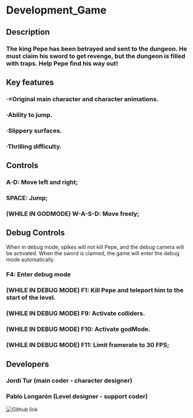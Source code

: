 # Development_Game

## Description
### The king Pepe has been betrayed and sent to the dungeon. He must claim his sword to get revenge, but the dungeon is filled with traps. Help Pepe find his way out! 

## Key features
### ·=Original main character and character animations.
### ·Ability to jump.
### ·Slippery surfaces.
### ·Thrilling difficulty.

## Controls
### A-D: Move left and right;
### SPACE: Jump;
### (WHILE IN GODMODE) W-A-S-D: Move freely;

## Debug Controls
When in debug mode, spikes will not kill Pepe, and the debug camera will be activated. When the sword is claimed, the game will enter the debug mode automatically.
### F4: Enter debug mode
### (WHILE IN DEBUG MODE) F1: Kill Pepe and teleport him to the start of the level.
### (WHILE IN DEBUG MODE) F9: Activate colliders.
### (WHILE IN DEBUG MODE) F10: Activate godMode.
### (WHILE IN DEBUG MODE) F11: Limit framerate to 30 FPS;

## Developers
### Jordi Tur (main coder - character designer)
### Pablo Longarón (Level designer - support coder)

![Github link](https://github.com/PabloL2003/Development_Game)
